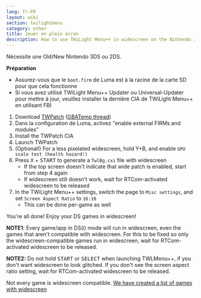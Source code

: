 ```yaml
---
lang: fr-FR
layout: wiki
section: twilightmenu
category: other
title: Jouer en plein écran
description: How to use TWiLight Menu++ in widescreen on the Nintendo 3DS
---
```


Nécessite une Old/New Nintendo 3DS ou 2DS.

**Préparation**
- Assurez-vous que le `boot.firm` de Luma est à la racine de la carte SD pour que cela fonctionne
- Si vous avez utilisé TWiLight Menu++ Updater ou Universal-Updater pour mettre à jour, veuillez installer la dernière CIA de TWiLight Menu++ en utilisant FBI

1. Download [TWPatch](https://sono.9net.org/hebrew/TWPatch/data/TWPatch.cia) ([GBATemp thread](https://gbatemp.net/threads/twpatcher-ds-i-mode-screen-filters-and-patches.542694/))
1. Dans la configuration de Luma, activez "enable external FIRMs and modules"
1. Install the TWPatch CIA
1. Launch TWPatch
1. (Optional!) For a less pixelated widescreen, hold Y+B, and enable `GPU scale test (health hazard!)`
1. Press <kbd class="face">X</kbd> + <kbd>START</kbd> to generate a `TwlBg.cxi` file with widescreen
   - If the top screen doesn't indicate that wide patch is enabled, start from step 4 again
   - If widescreen still doesn't work, wait for RTCom-activated widescreen to be released
1. In the TWiLight Menu++ settings, switch the page to `Misc settings`, and set `Screen Aspect Ratio` to `16:10`
   - This can be done per-game as well

You're all done! Enjoy your DS games in widescreen!

**NOTE1**: Every game/app in DS(i) mode will run in widescreen, even the games that aren't compatible with widescreen. For this to be fixed so only the widescreen-compatible games run in widescreen, wait for RTCom-activated widescreen to be released.

**NOTE2:** Do not hold <kbd>START</kbd> or <kbd>SELECT</kbd> when launching TWLMenu++, if you don't want widescreen to look glitched. If you don't see the screen aspect ratio setting, wait for RTCom-activated widescreen to be released.

Not every game is widescreen compatible. [We have created a list of games with widescreen](https://github.com/DS-Homebrew/TWiLightMenu/blob/master/7zfile/3DS%20-%20CFW%20users/Games%20supported%20with%20widescreen.txt)
